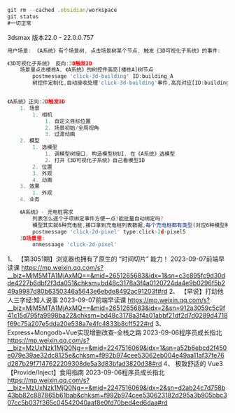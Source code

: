 ```js
git rm --cached .obsidian/workspace 
git status 
#一切正常
```
3dsmax 版本22.0 - 22.0.0.757

```js
用户场景: 《A系统》有个场景树, 点击场景树某个节点, 触发《3D可视化子系统》的事件:

《3D可视化子系统》 反向:3D触发2D
    场景里点击楼栋A, 《A系统》的树控件高亮[楼栋A]树节点
        postmessage 'click-3d-building' ID:building_A
        树控件定制化,自动接收处理'click-3d-building'事件,高亮对应[ID:building_A]树节点


《A系统》正向:2D触发3D
    1. 场景
        1. 相机
            1. 自定义目标位置
            2. 场景初始/全局视角
            3. 过渡动画
    2. 模型
        1. 选模型
            1. 调模型树接口, 构造模型树UI, 在《A系统》选模型
            2. 打开《3D可视化子系统》自己看模型ID
        2. 位置
        3. 外观
        4. 动画
    3. 效果
        1. 外观
    4. 业务

    《A系统》- 充电桩需求
        列表怎么逐个子项绑定事件方便一点?能批量自动绑定吗?
        模型其实就6种充电桩,接口拿到充电桩列表数据,每个充电桩都有类型(对应6种模型种的一种)
        postmessage 'click-2d-pixel' type:click-2d-pixel5
    3D场景里:
        onmessaage 'click-2d-pixel'
```
1、
【第3051期】浏览器也拥有了原生的 “时间切片” 能力！
2023-09-07前端早读课	https://mp.weixin.qq.com/s?__biz=MjM5MTA1MjAxMQ==&mid=2651265683&idx=1&sn=c3c895fc9d30dde4227b6dbf2f3da051&chksm=bd48c3178a3f4a0120724da4e9b0296f5b249a9987d80b6350346a5643e6ebde8492ac91203f#rd
2、
【早说】打动他人三字经:知人说事
2023-09-07前端早读课	https://mp.weixin.qq.com/s?__biz=MjM5MTA1MjAxMQ==&mid=2651265683&idx=2&sn=912a3059c5c9f41c15d795fa9998ba22&chksm=bd48c3178a3f4a01abbf21df2d7d0289d4718f69c75a207e5dda20e538a7e4fc4833b8cff522#rd
3、
Express+Mongodb+Vue实现增删改查-全栈之路
2023-09-06程序员成长指北	https://mp.weixin.qq.com/s?__biz=MzUxNzk1MjQ0Ng==&mid=2247516069&idx=1&sn=a52b6ebcd2f450e079e39ae32dc8125e&chksm=f992b974cee53062eb004e49aa11af37fe76d287b29f7147622209308de5a3d83bfad3820d38#rd
4、
极致舒适的 Vue3【Provide/Inject】食用指南
2023-09-06程序员成长指北	https://mp.weixin.qq.com/s?__biz=MzUxNzk1MjQ0Ng==&mid=2247516069&idx=2&sn=d2ab24c7d758b43bb82c887865b61bab&chksm=f992b974cee530623182d295a3b905bbc307cc5b037f365c04542040aaf8e0fd70bed4ed6daa#rd
